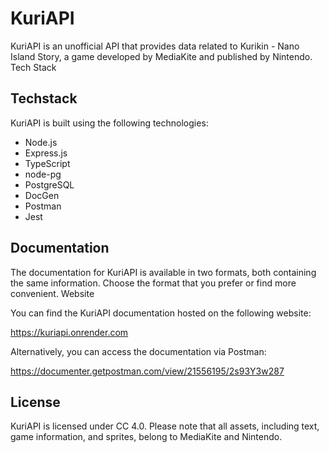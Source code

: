# KuriAPI

KuriAPI is an unofficial API that provides data related to Kurikin - Nano Island Story, a game developed by MediaKite and published by Nintendo.
Tech Stack

## Techstack

KuriAPI is built using the following technologies:

- Node.js
- Express.js
- TypeScript
- node-pg
- PostgreSQL
- DocGen
- Postman
- Jest

## Documentation

The documentation for KuriAPI is available in two formats, both containing the same information. Choose the format that you prefer or find more convenient.
Website

You can find the KuriAPI documentation hosted on the following website:

https://kuriapi.onrender.com


Alternatively, you can access the documentation via Postman:

https://documenter.getpostman.com/view/21556195/2s93Y3w287


## License

KuriAPI is licensed under CC 4.0. Please note that all assets, including text, game information, and sprites, belong to MediaKite and Nintendo.
